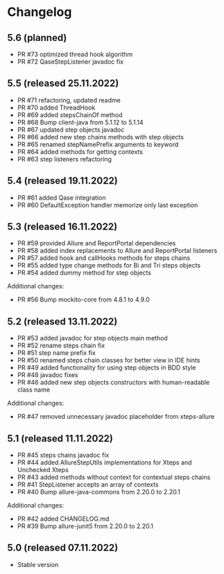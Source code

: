# Changelog

## 5.6 (planned)

* PR #73 optimized thread hook algorithm
* PR #72 QaseStepListener javadoc fix

## 5.5 (released 25.11.2022)

* PR #71 refactoring, updated readme
* PR #70 added ThreadHook
* PR #69 added stepsChainOf method
* PR #68 Bump client-java from 5.1.12 to 5.1.14
* PR #67 updated step objects javadoc
* PR #66 added new step chains methods with step objects
* PR #65 renamed stepNamePrefix arguments to keyword
* PR #64 added methods for getting contexts
* PR #63 step listeners refactoring

## 5.4 (released 19.11.2022)

* PR #61 added Qase integration
* PR #60 DefaultException handler memorize only last exception

## 5.3 (released 16.11.2022)

* PR #59 provided Allure and ReportPortal dependencies
* PR #58 added index replacements to Allure and ReportPortal listeners
* PR #57 added hook and callHooks methods for steps chains
* PR #55 added type change methods for Bi and Tri steps objects
* PR #54 added dummy method for step objects

Additional changes:

* PR #56 Bump mockito-core from 4.8.1 to 4.9.0

## 5.2 (released 13.11.2022)

* PR #53 added javadoc for step objects main method
* PR #52 rename steps chain fix
* PR #51 step name prefix fix
* PR #50 renamed steps chain classes for better view in IDE hints
* PR #49 added functionality for using step objects in BDD style
* PR #48 javadoc fixes
* PR #46 added new step objects constructors with human-readable class name

Additional changes:

* PR #47 removed unnecessary javadoc placeholder from xteps-allure

## 5.1 (released 11.11.2022)

* PR #45 steps chains javadoc fix
* PR #44 added AllureStepUtils implementations for Xteps and Unchecked Xteps
* PR #43 added methods without context for contextual steps chains
* PR #41 StepListener accepts an array of contexts
* PR #40 Bump allure-java-commons from 2.20.0 to 2.20.1

Additional changes:

* PR #42 added CHANGELOG.md
* PR #39 Bump allure-junit5 from 2.20.0 to 2.20.1

## 5.0 (released 07.11.2022)

* Stable version
